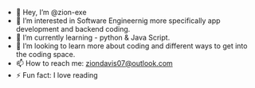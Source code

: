 - 👋 Hey, I’m @zion-exe
- 👀 I’m interested in Software Engineernig more specifically app development and backend coding.
- 🌱 I’m currently learning - python & Java Script.
- 🫨 I’m looking to learn more about coding and different ways to get into the coding space.
- 📫 How to reach me: ziondavis07@outlook.com
- ⚡ Fun fact: I love reading 

